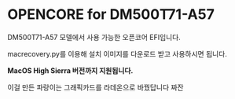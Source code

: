 # OPENCORE for DM500T71-A57

DM500T71-A57 모델에서 사용 가능한 오픈코어 EFI입니다.

macrecovery.py를 이용해 설치 이미지를 다운로드 받고 사용하시면 됩니다.

**MacOS High Sierra 버전까지 지원됩니다.**

이걸 만든 파랑이는 그래픽카드를 라데온으로 바꿨답니다 짜잔

